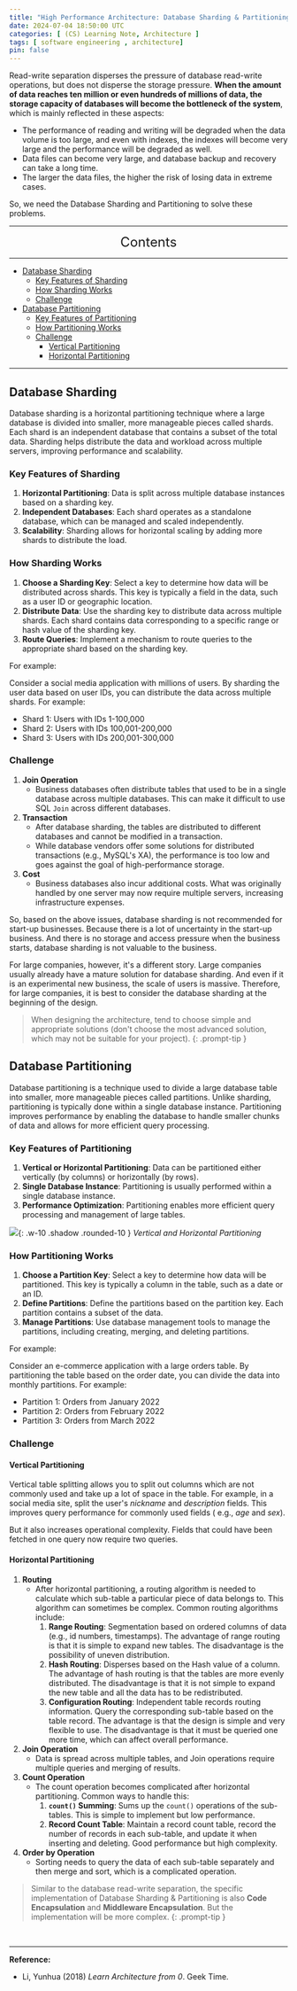 ```yaml
---
title: "High Performance Architecture: Database Sharding & Partitioning"
date: 2024-07-04 18:50:00 UTC
categories: [ (CS) Learning Note, Architecture ]
tags: [ software engineering , architecture]
pin: false
---
```


Read-write separation disperses the pressure of database read-write operations, but does not disperse the storage pressure. **When the amount of data reaches ten million or even hundreds of millions of data, the storage capacity of databases will become the bottleneck of the system**, which is mainly reflected in these aspects:

- The performance of reading and writing will be degraded when the data volume is too large, and even with indexes, the indexes will become very large and the performance will be degraded as well.
- Data files can become very large, and database backup and recovery can take a long time.
- The larger the data files, the higher the risk of losing data in extreme cases.

So, we need the Database Sharding and Partitioning to solve these problems.

---
<center><font size='5'> Contents </font></center>

---

<!-- TOC -->
  * [Database Sharding](#database-sharding)
    * [Key Features of Sharding](#key-features-of-sharding)
    * [How Sharding Works](#how-sharding-works)
    * [Challenge](#challenge)
  * [Database Partitioning](#database-partitioning)
    * [Key Features of Partitioning](#key-features-of-partitioning)
    * [How Partitioning Works](#how-partitioning-works)
    * [Challenge](#challenge-1)
      * [Vertical Partitioning](#vertical-partitioning)
      * [Horizontal Partitioning](#horizontal-partitioning)
<!-- TOC -->

---

## Database Sharding

Database sharding is a horizontal partitioning technique where a large database is divided into smaller, more manageable pieces called shards. Each shard is an independent database that contains a subset of the total data. Sharding helps distribute the data and workload across multiple servers, improving performance and scalability.

### Key Features of Sharding

1. **Horizontal Partitioning**: Data is split across multiple database instances based on a sharding key.
2. **Independent Databases**: Each shard operates as a standalone database, which can be managed and scaled independently.
3. **Scalability**: Sharding allows for horizontal scaling by adding more shards to distribute the load.

### How Sharding Works

1. **Choose a Sharding Key**: Select a key to determine how data will be distributed across shards. This key is typically a field in the data, such as a user ID or geographic location.
2. **Distribute Data**: Use the sharding key to distribute data across multiple shards. Each shard contains data corresponding to a specific range or hash value of the sharding key.
3. **Route Queries**: Implement a mechanism to route queries to the appropriate shard based on the sharding key.

For example:

Consider a social media application with millions of users. By sharding the user data based on user IDs, you can distribute the data across multiple shards. For example:
- Shard 1: Users with IDs 1-100,000
- Shard 2: Users with IDs 100,001-200,000
- Shard 3: Users with IDs 200,001-300,000

### Challenge

1. **Join Operation**
   - Business databases often distribute tables that used to be in a single database across multiple databases. This can make it difficult to use SQL `Join` across different databases.
2. **Transaction** 
   - After database sharding, the tables are distributed to different databases and cannot be modified in a transaction.
   - While database vendors offer some solutions for distributed transactions (e.g., MySQL's XA), the performance is too low and goes against the goal of high-performance storage.
3. **Cost**
   - Business databases also incur additional costs. What was originally handled by one server may now require multiple servers, increasing infrastructure expenses.

So, based on the above issues, database sharding is not recommended for start-up businesses. Because there is a lot of uncertainty in the start-up business. And there is no storage and access pressure when the business starts, database sharding is not valuable to the business.

For large companies, however, it's a different story. Large companies usually already have a mature solution for database sharding. And even if it is an experimental new business, the scale of users is massive. Therefore, for large companies, it is best to consider the database sharding at the beginning of the design.

> When designing the architecture, tend to choose simple and appropriate solutions (don't choose the most advanced solution, which may not be suitable for your project).
{: .prompt-tip }

## Database Partitioning

Database partitioning is a technique used to divide a large database table into smaller, more manageable pieces called partitions. Unlike sharding, partitioning is typically done within a single database instance. Partitioning improves performance by enabling the database to handle smaller chunks of data and allows for more efficient query processing.

### Key Features of Partitioning

1. **Vertical or Horizontal Partitioning**: Data can be partitioned either vertically (by columns) or horizontally (by rows).
2. **Single Database Instance**: Partitioning is usually performed within a single database instance.
3. **Performance Optimization**: Partitioning enables more efficient query processing and management of large tables.

![](https://i.postimg.cc/2ybb5B1j/sp1.png){: .w-10 .shadow .rounded-10 }
_Vertical and Horizontal Partitioning_


### How Partitioning Works

1. **Choose a Partition Key**: Select a key to determine how data will be partitioned. This key is typically a column in the table, such as a date or an ID.
2. **Define Partitions**: Define the partitions based on the partition key. Each partition contains a subset of the data.
3. **Manage Partitions**: Use database management tools to manage the partitions, including creating, merging, and deleting partitions.

For example:

Consider an e-commerce application with a large orders table. By partitioning the table based on the order date, you can divide the data into monthly partitions. For example:
- Partition 1: Orders from January 2022
- Partition 2: Orders from February 2022
- Partition 3: Orders from March 2022

### Challenge

#### Vertical Partitioning

Vertical table splitting allows you to split out columns which are not commonly used and take up a lot of space in the table. For example, in a social media site, split the user's _nickname_ and _description_ fields. This improves query performance for commonly used fields ( e.g., _age_ and _sex_).

But it also increases operational complexity. Fields that could have been fetched in one query now require two queries.


#### Horizontal Partitioning

1. **Routing**
   - After horizontal partitioning, a routing algorithm is needed to calculate which sub-table a particular piece of data belongs to. This algorithm can sometimes be complex. Common routing algorithms include:
      1. **Range Routing**: Segmentation based on ordered columns of data (e.g., id numbers, timestamps). The advantage of range routing is that it is simple to expand new tables. The disadvantage is the possibility of uneven distribution.
      2. **Hash Routing**: Disperses based on the Hash value of a column. The advantage of hash routing is that the tables are more evenly distributed. The disadvantage is that it is not simple to expand the new table and all the data has to be redistributed.
      3. **Configuration Routing**: Independent table records routing information. Query the corresponding sub-table based on the table record. The advantage is that the design is simple and very flexible to use. The disadvantage is that it must be queried one more time, which can affect overall performance.
2. **Join Operation**
   - Data is spread across multiple tables, and Join operations require multiple queries and merging of results.
3. **Count Operation**
   - The count operation becomes complicated after horizontal partitioning. Common ways to handle this:
      1. **`count()` Summing**: Sums up the `count()` operations of the sub-tables. This is simple to implement but low performance.
      2. **Record Count Table**: Maintain a record count table, record the number of records in each sub-table, and update it when inserting and deleting. Good performance but high complexity.
4. **Order by Operation**
   - Sorting needs to query the data of each sub-table separately and then merge and sort, which is a complicated operation.

> Similar to the database read-write separation, the specific implementation of Database Sharding & Partitioning is also **Code Encapsulation** and **Middleware Encapsulation**. But the implementation will be more complex.
{: .prompt-tip }

<br>

---

**Reference:**

- Li, Yunhua (2018) _Learn Architecture from 0_. Geek Time.
